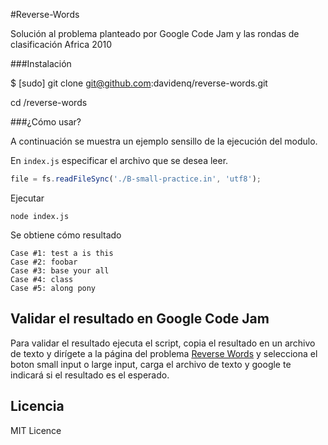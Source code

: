 
#Reverse-Words

Solución al problema planteado por Google Code Jam y las rondas de clasificación Africa 2010

###Instalación

$ [sudo] git clone git@github.com:davidenq/reverse-words.git

cd /reverse-words

###¿Cómo usar?

A continuación se muestra un ejemplo sensillo de la ejecución del modulo.

En `index.js` especificar el archivo que se desea leer.

```js
file = fs.readFileSync('./B-small-practice.in', 'utf8');

```
Ejecutar
```
node index.js
```
Se obtiene cómo resultado
```
Case #1: test a is this
Case #2: foobar
Case #3: base your all
Case #4: class
Case #5: along pony

```
## Validar el resultado en Google Code Jam

Para validar el resultado ejecuta el script, copia el resultado en un archivo de texto y dirígete a la página del problema [Reverse Words](https://code.google.com/codejam/contest/351101/dashboard#s=p1)
y selecciona el boton small input o large input, carga el archivo de texto y google te indicará si el resultado es el esperado.

## Licencia

MIT Licence
